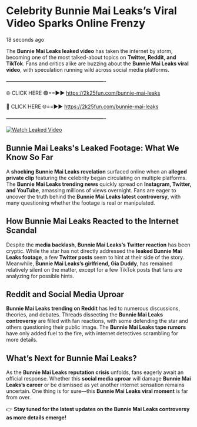 # Celebrity Bunnie Mai Leaks’s Viral Video Sparks Online Frenzy

18 seconds ago

The **Bunnie Mai Leaks leaked video** has taken the internet by storm, becoming one of the most talked-about topics on **Twitter, Reddit, and TikTok**. Fans and critics alike are buzzing about the **Bunnie Mai Leaks viral video**, with speculation running wild across social media platforms.

———————————————————-

🌐 CLICK HERE 🟢==►► https://2k25fun.com/bunnie-mai-leaks

🔴 CLICK HERE 🌐==►► https://2k25fun.com/bunnie-mai-leaks

———————————————————-

[![Watch Leaked Video](https://miro.medium.com/v2/resize:fit:828/format:webp/1*cilzJN44JGOrTw9NJCrNHA.gif "Watch Leaked Video")](https://2k25fun.com/bunnie-mai-leaks)

## **Bunnie Mai Leaks's Leaked Footage: What We Know So Far**  
A **shocking Bunnie Mai Leaks revelation** surfaced online when an **alleged private clip** featuring the celebrity began circulating on multiple platforms. The **Bunnie Mai Leaks trending news** quickly spread on **Instagram, Twitter, and YouTube**, amassing millions of views overnight. Fans are eager to uncover the truth behind the **Bunnie Mai Leaks latest controversy**, with many questioning whether the footage is real or manipulated.  

## **How Bunnie Mai Leaks Reacted to the Internet Scandal**  
Despite the **media backlash**, **Bunnie Mai Leaks’s Twitter reaction** has been cryptic. While the star has not directly addressed the **leaked Bunnie Mai Leaks footage**, a few **Twitter posts** seem to hint at their side of the story. Meanwhile, **Bunnie Mai Leaks’s girlfriend, Gia Duddy**, has remained relatively silent on the matter, except for a few TikTok posts that fans are analyzing for possible hints.  

## **Reddit and Social Media Uproar**  
**Bunnie Mai Leaks trending on Reddit** has led to numerous discussions, theories, and debates. Threads dissecting the **Bunnie Mai Leaks controversy** are filled with fan reactions, with some defending the star and others questioning their public image. The **Bunnie Mai Leaks tape rumors** have only added fuel to the fire, with internet detectives scrambling for more details.  

## **What’s Next for Bunnie Mai Leaks?**  
As the **Bunnie Mai Leaks reputation crisis** unfolds, fans eagerly await an official response. Whether this **social media uproar** will damage **Bunnie Mai Leaks’s career** or be dismissed as yet another internet sensation remains uncertain. One thing is for sure—this **Bunnie Mai Leaks viral moment** is far from over.  

👉 **Stay tuned for the latest updates on the Bunnie Mai Leaks controversy as more details emerge!**  